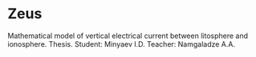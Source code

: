 # Zeus
Mathematical model of vertical electrical current between litosphere and ionosphere.
Thesis.
Student: Minyaev I.D.
Teacher: Namgaladze A.A.
